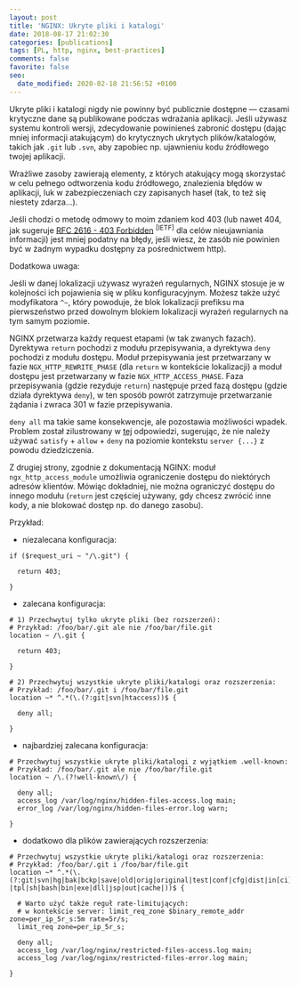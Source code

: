 ```yaml
---
layout: post
title: 'NGINX: Ukryte pliki i katalogi'
date: 2018-08-17 21:02:30
categories: [publications]
tags: [PL, http, nginx, best-practices]
comments: false
favorite: false
seo:
  date_modified: 2020-02-18 21:56:52 +0100
---
```


Ukryte pliki i katalogi nigdy nie powinny być publicznie dostępne — czasami krytyczne dane są publikowane podczas wdrażania aplikacji. Jeśli używasz systemu kontroli wersji, zdecydowanie powinieneś zabronić dostępu (dając mniej informacji atakującym) do krytycznych ukrytych plików/katalogów, takich jak `.git` lub `.svn`, aby zapobiec np. ujawnieniu kodu źródłowego twojej aplikacji.

Wrażliwe zasoby zawierają elementy, z których atakujący mogą skorzystać w celu pełnego odtworzenia kodu źródłowego, znalezienia błędów w aplikacji, luk w zabezpieczeniach czy zapisanych haseł (tak, to też się niestety zdarza...).

Jeśli chodzi o metodę odmowy to moim zdaniem kod 403 (lub nawet 404, jak sugeruje [RFC 2616 - 403 Forbidden](https://tools.ietf.org/html/rfc2616#section-10.4.4) <sup>[IETF]</sup> dla celów nieujawniania informacji) jest mniej podatny na błędy, jeśli wiesz, że zasób nie powinien być w żadnym wypadku dostępny za pośrednictwem http).

Dodatkowa uwaga:

Jeśli w danej lokalizacji używasz wyrażeń regularnych, NGINX stosuje je w kolejności ich pojawienia się w pliku konfiguracyjnym. Możesz także użyć modyfikatora `^~`, który powoduje, że blok lokalizacji prefiksu ma pierwszeństwo przed dowolnym blokiem lokalizacji wyrażeń regularnych na tym samym poziomie.

NGINX przetwarza każdy request etapami (w tak zwanych fazach). Dyrektywa `return` pochodzi z modułu przepisywania, a dyrektywa `deny` pochodzi z modułu dostępu. Moduł przepisywania jest przetwarzany w fazie `NGX_HTTP_REWRITE_PHASE` (dla `return` w kontekście lokalizacji) a moduł dostępu jest przetwarzany w fazie `NGX_HTTP_ACCESS_PHASE`. Faza przepisywania (gdzie rezyduje `return`) następuje przed fazą dostępu (gdzie działa dyrektywa `deny`), w ten sposób powrót zatrzymuje przetwarzanie żądania i zwraca 301 w fazie przepisywania.

`deny all` ma takie same konsekwencje, ale pozostawia możliwości wpadek. Problem został zilustrowany w [tej](https://serverfault.com/questions/748320/protecting-a-location-by-ip-while-applying-basic-auth-everywhere-else/748373#748373) odpowiedzi, sugerując, że nie należy używać `satisfy` + `allow` + `deny` na poziomie kontekstu `server {...}` z powodu dziedziczenia.

Z drugiej strony, zgodnie z dokumentacją NGINX: moduł `ngx_http_access_module` umożliwia ograniczenie dostępu do niektórych adresów klientów. Mówiąc dokładniej, nie można ograniczyć dostępu do innego modułu (`return` jest częściej używany, gdy chcesz zwrócić inne kody, a nie blokować dostęp np. do danego zasobu).

Przykład:

- niezalecana konfiguracja:

```nginx
if ($request_uri ~ "/\.git") {

  return 403;

}
```

- zalecana konfiguracja:

```nginx
# 1) Przechwytuj tylko ukryte pliki (bez rozszerzeń):
# Przykład: /foo/bar/.git ale nie /foo/bar/file.git
location ~ /\.git {

  return 403;

}

# 2) Przechwytuj wszystkie ukryte pliki/katalogi oraz rozszerzenia:
# Przykład: /foo/bar/.git i /foo/bar/file.git
location ~* ^.*(\.(?:git|svn|htaccess))$ {

  deny all;

}
```

- najbardziej zalecana konfiguracja:

```nginx
# Przechwytuj wszystkie ukryte pliki/katalogi z wyjątkiem .well-known:
# Przykład: /foo/bar/.git ale nie /foo/bar/file.git
location ~ /\.(?!well-known\/) {

  deny all;
  access_log /var/log/nginx/hidden-files-access.log main;
  error_log /var/log/nginx/hidden-files-error.log warn;

}
```

- dodatkowo dla plików zawierających rozszerzenia:

```nginx
# Przechwytuj wszystkie ukryte pliki/katalogi oraz rozszerzenia:
# Przykład: /foo/bar/.git i /foo/bar/file.git
location ~* ^.*(\.(?:git|svn|hg|bak|bckp|save|old|orig|original|test|conf|cfg|dist|in[ci]|log|sql|mdb|sw[op]|htaccess|php#|php~|php_bak|aspx?|tpl|sh|bash|bin|exe|dll|jsp|out|cache|))$ {

  # Warto użyć także reguł rate-limitujących:
  # w kontekście server: limit_req_zone $binary_remote_addr zone=per_ip_5r_s:5m rate=5r/s;
  limit_req zone=per_ip_5r_s;

  deny all;
  access_log /var/log/nginx/restricted-files-access.log main;
  access_log /var/log/nginx/restricted-files-error.log main;

}
```
